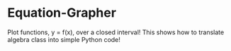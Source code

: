 # Equation-Grapher
Plot functions, y = f(x), over a closed interval!
This shows how to translate algebra class into simple Python code!
